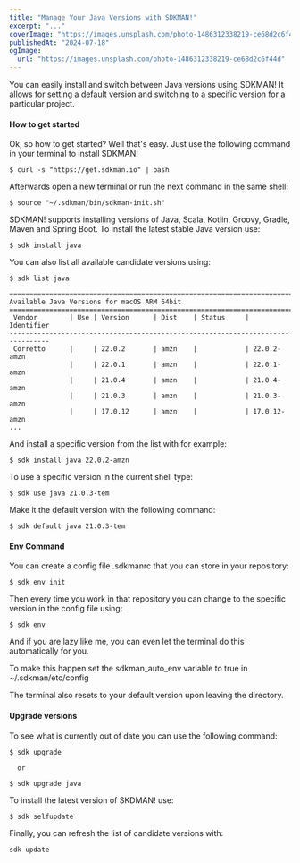 ```yaml
---
title: "Manage Your Java Versions with SDKMAN!"
excerpt: "..."
coverImage: "https://images.unsplash.com/photo-1486312338219-ce68d2c6f44d"
publishedAt: "2024-07-18"
ogImage:
  url: "https://images.unsplash.com/photo-1486312338219-ce68d2c6f44d"
---
```


You can easily install and switch between Java versions using SDKMAN!
It allows for setting a default version and switching to a specific version for a particular project.

#### How to get started
Ok, so how to get started? Well that's easy. Just use the following command in your terminal to install SDKMAN!
```
$ curl -s "https://get.sdkman.io" | bash
```

Afterwards open a new terminal or run the next command in the same shell:
```
$ source "~/.sdkman/bin/sdkman-init.sh"
```

SDKMAN! supports installing versions of Java, Scala, Kotlin, Groovy, Gradle, Maven and Spring Boot.
To install the latest stable Java version use:
```
$ sdk install java
```

You can also list all available candidate versions using:
```
$ sdk list java

================================================================================
Available Java Versions for macOS ARM 64bit
================================================================================
 Vendor        | Use | Version      | Dist    | Status     | Identifier
--------------------------------------------------------------------------------
 Corretto      |     | 22.0.2       | amzn    |            | 22.0.2-amzn
               |     | 22.0.1       | amzn    |            | 22.0.1-amzn
               |     | 21.0.4       | amzn    |            | 21.0.4-amzn
               |     | 21.0.3       | amzn    |            | 21.0.3-amzn
               |     | 17.0.12      | amzn    |            | 17.0.12-amzn
...
```

And install a specific version from the list with for example:
```
$ sdk install java 22.0.2-amzn
```

To use a specific version in the current shell type:
```
$ sdk use java 21.0.3-tem
```

Make it the default version with the following command:
```
$ sdk default java 21.0.3-tem
```

#### Env Command
You can create a config file .sdkmanrc that you can store in your repository:
``` 
$ sdk env init
```

Then every time you work in that repository you can change to the specific version in the config file using:
```
$ sdk env
```

And if you are lazy like me, you can even let the terminal do this automatically for you.

To make this happen set the sdkman_auto_env variable to true in ~/.sdkman/etc/config

The terminal also resets to your default version upon leaving the directory.

#### Upgrade versions
To see what is currently out of date you can use the following command:
```
$ sdk upgrade

  or

$ sdk upgrade java
```

To install the latest version of SKDMAN! use:
```
$ sdk selfupdate
```

Finally, you can refresh the list of candidate versions with:
```
sdk update
```